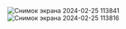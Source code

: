 ![Снимок экрана 2024-02-25 113841](https://github.com/Alexander-Domnenko/homework/assets/91257943/9aa13f83-301b-4231-9602-ea4d763ea884)
![Снимок экрана 2024-02-25 113816](https://github.com/Alexander-Domnenko/homework/assets/91257943/fcd8269d-a818-47bd-9195-c82487c13fa1)
